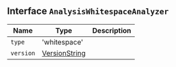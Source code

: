 ## Interface `AnalysisWhitespaceAnalyzer`

| Name | Type | Description |
| - | - | - |
| `type` | 'whitespace' | &nbsp; |
| `version` | [VersionString](./VersionString.md) | &nbsp; |
